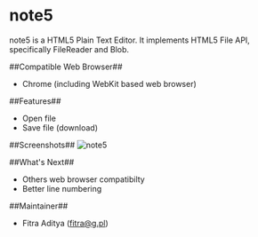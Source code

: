 note5
=====

note5 is a HTML5 Plain Text Editor. It implements HTML5 File API, specifically FileReader and Blob.

##Compatible Web Browser##
* Chrome (including WebKit based web browser)

##Features##
* Open file
* Save file (download)

##Screenshots##
![note5](http://html5.fitraditya.com/note5/screenshot.png)

##What's Next##
* Others web browser compatibilty
* Better line numbering

##Maintainer##
* Fitra Aditya (fitra@g.pl)
